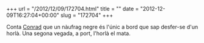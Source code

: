 +++
url = "/2012/12/09/172704.html"
title = ""
date = "2012-12-09T16:27:04+00:00"
slug = "172704"
+++

<p>Conta <a href="http://en.wikipedia.org/wiki/Joseph_conrad">Conrad</a> que un nàufrag negre és l'únic a bord que sap desfer-se d'un horlà. Una segona vegada, a port, l'horlà el mata.</p>
